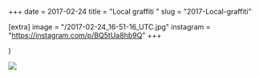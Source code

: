 +++
date = 2017-02-24
title = "Local graffiti "
slug = "2017-Local-graffiti"

[extra]
image = "/2017-02-24_16-51-16_UTC.jpg"
instagram = "https://instagram.com/p/BQ5tUa8hb9Q"
+++

)

<img src="/2017-02-24_16-51-16_UTC.jpg" />
